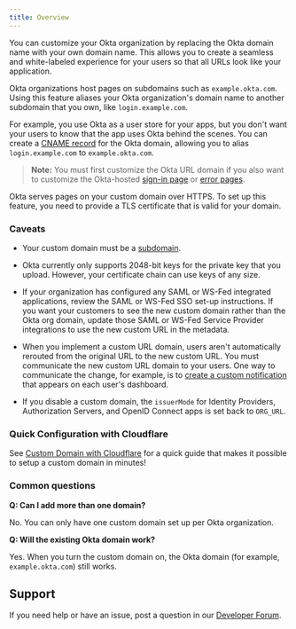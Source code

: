 ```yaml
---
title: Overview
---
```

You can customize your Okta organization by replacing the Okta domain name with your own domain name. This allows you to create a seamless and white-labeled experience for your users so that all URLs look like your application.

Okta organizations host pages on subdomains such as `example.okta.com`. Using this feature aliases your Okta organization's domain name to another subdomain that you own, like `login.example.com`.

For example, you use Okta as a user store for your apps, but you don't want your users to know that the app uses Okta behind the scenes. You can create a [CNAME record](https://en.wikipedia.org/wiki/CNAME_record) for the Okta domain, allowing you to alias `login.example.com` to `example.okta.com`.

> **Note:** You must first customize the Okta URL domain if you also want to customize the Okta-hosted [sign-in page](/docs/guides/style-the-widget/style-okta-hosted/) or [error pages](/docs/guides/custom-error-pages/).

Okta serves pages on your custom domain over HTTPS. To set up this feature, you need to provide a TLS certificate that is valid for your domain.

### Caveats

* Your custom domain must be a [subdomain](https://en.wikipedia.org/wiki/Subdomain).

* Okta currently only supports 2048-bit keys for the private key that you upload. However, your certificate chain can use keys of any size.

* If your organization has configured any SAML or WS-Fed integrated applications, review the SAML or WS-Fed SSO set-up instructions. If you want your customers to see the new custom domain rather than the Okta org domain, update those SAML or WS-Fed Service Provider integrations to use the new custom URL in the metadata.

* When you implement a custom URL domain, users aren't automatically rerouted from the original URL to the new custom URL. You must communicate the new custom URL domain to your users. One way to communicate the change, for example, is to [create a custom notification](https://help.okta.com/en/prod/okta_help_CSH.htm#ext_Dashboard_End_User_Notifications) that appears on each user's dashboard.

* If you disable a custom domain, the `issuerMode` for Identity Providers, Authorization Servers, and OpenID Connect apps is set back to `ORG_URL`.

### Quick Configuration with Cloudflare

See [Custom Domain with Cloudflare](/docs/guides/custom-url-domain/cloudflare/index.md) for a quick guide that makes it possible to setup a custom domain in minutes!

### Common questions

**Q: Can I add more than one domain?**

No. You can only have one custom domain set up per Okta organization.

**Q: Will the existing Okta domain work?**

Yes. When you turn the custom domain on, the Okta domain (for example, `example.okta.com`) still works.

## Support

If you need help or have an issue, post a question in our [Developer Forum](https://devforum.okta.com).

<NextSectionLink/>
